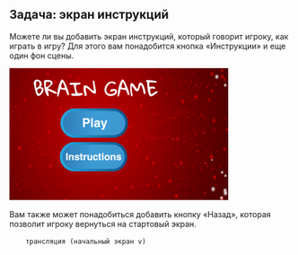 ## Задача: экран инструкций

Можете ли вы добавить экран инструкций, который говорит игроку, как играть в игру? Для этого вам понадобится кнопка «Инструкции» и еще один фон сцены.

![Скриншот](images/brain-instructions.png)

Вам также может понадобиться добавить кнопку «Назад», которая позволит игроку вернуться на стартовый экран.

```blocks3
    трансляция (начальный экран v)
```